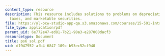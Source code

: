 ```yaml
---
content_type: resource
description: This resource includes solutions to problems on depreciation, deferred
  taxes, and marketable securities.
file: https://ol-ocw-studio-app-qa.s3.amazonaws.com/courses/15-501-introduction-to-financial-and-managerial-accounting-spring-2004/d1947952afb46847109cb93ec52cf940_ps6_sol.pdf
file_type: application/pdf
parent_uid: 6e772e47-ed81-7b21-98a3-e287008dacf3
resourcetype: Document
title: ps6_sol.pdf
uid: d1947952-afb4-6847-109c-b93ec52cf940
---
```

